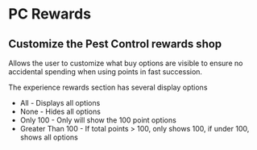 # PC Rewards
## Customize the Pest Control rewards shop

Allows the user to customize what buy options are visible to ensure no accidental spending when using points in fast succession. 

The experience rewards section has several display options
- All - Displays all options
- None - Hides all options
- Only 100 - Only will show the 100 point options
- Greater Than 100 - If total points > 100, only shows 100, if under 100, shows all options
